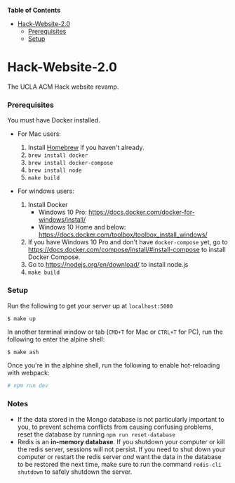 <!-- START doctoc generated TOC please keep comment here to allow auto update -->
<!-- DON'T EDIT THIS SECTION, INSTEAD RE-RUN doctoc TO UPDATE -->
**Table of Contents**

- [Hack-Website-2.0](#hack-website-20)
    - [Prerequisites](#prerequisites)
    - [Setup](#setup)

<!-- END doctoc generated TOC please keep comment here to allow auto update -->

# Hack-Website-2.0

The UCLA ACM Hack website revamp.


### Prerequisites

You must have Docker installed. 

* For Mac users:
  1. Install [Homebrew](https://brew.sh/) if you haven't already. 
  2. `brew install docker`
  3. `brew install docker-compose`
  4. `brew install node`
  5. `make build`

* For windows users:
  1. Install Docker
      * Windows 10 Pro: https://docs.docker.com/docker-for-windows/install/
      * Windows 10 Home and below: https://docs.docker.com/toolbox/toolbox_install_windows/
  2. If you have Windows 10 Pro and don't have `docker-compose` yet, go to https://docs.docker.com/compose/install/#install-compose to install Docker Compose.
  3. Go to https://nodejs.org/en/download/ to install node.js
  4. `make build`


### Setup

Run the following to get your server up at `localhost:5000`

```shell
$ make up
```

In another terminal window or tab (`CMD+T` for Mac or `CTRL+T` for PC), run the following to enter the alpine shell:

```Bash
$ make ash
```

Once you're in the alphine shell, run the following to enable hot-reloading with webpack:

```Bash
# npm run dev
```



### Notes

- If the data stored in the Mongo database is not particularly important to you, to prevent schema conflicts from causing confusing problems, reset the database by running `npm run reset-database`
- Redis is an **in-memory database**. If you shutdown your computer or kill the redis server, sessions will not persist. If you need to shut down your computer or restart the redis server *and* want the data in the database to be restored the next time, make sure to run the command `redis-cli shutdown` to safely shutdown the server.